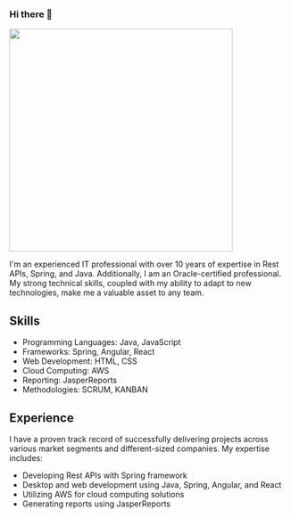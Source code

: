 ### Hi there 👋

<img src="https://github-readme-stats.vercel.app/api?username=JDanielT&show_icons=true" width="400">

I'm an experienced IT professional with over 10 years of expertise in Rest APIs, Spring, and Java. Additionally, I am an Oracle-certified professional. My strong technical skills, coupled with my ability to adapt to new technologies, make me a valuable asset to any team.

## Skills

- Programming Languages: Java, JavaScript
- Frameworks: Spring, Angular, React
- Web Development: HTML, CSS
- Cloud Computing: AWS
- Reporting: JasperReports
- Methodologies: SCRUM, KANBAN

## Experience

I have a proven track record of successfully delivering projects across various market segments and different-sized companies. My expertise includes:

- Developing Rest APIs with Spring framework
- Desktop and web development using Java, Spring, Angular, and React
- Utilizing AWS for cloud computing solutions
- Generating reports using JasperReports

<!--
**JDanielT/JDanielT** is a ✨ _special_ ✨ repository because its `README.md` (this file) appears on your GitHub profile.

Here are some ideas to get you started:

- 🔭 I’m currently working on ...
- 🌱 I’m currently learning ...
- 👯 I’m looking to collaborate on ...
- 🤔 I’m looking for help with ...
- 💬 Ask me about ...
- 📫 How to reach me: ...
- 😄 Pronouns: ...
- ⚡ Fun fact: ...
-->
